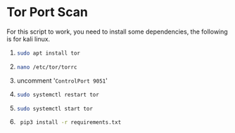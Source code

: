 # Tor Port Scan

For this script to work, you need to install some dependencies, the following is for kali linux.
  1. ```bash
     sudo apt install tor
     ```
  2. ```bash
     nano /etc/tor/torrc
     ```
  3.   uncomment '`ControlPort 9051`'
  4. ```bash
     sudo systemctl restart tor
     ```
  5. ```bash
     sudo systemctl start tor
     ```
  6. ```bash
      pip3 install -r requirements.txt
     ```
